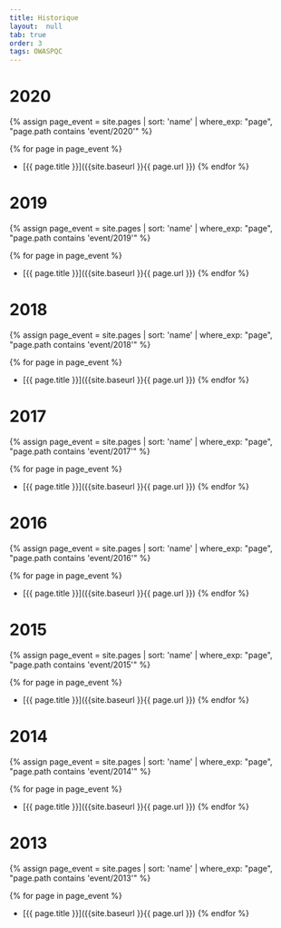 ```yaml
---
title: Historique
layout:  null
tab: true
order: 3
tags: OWASPQC
---
```


# 2020

{% assign page_event = site.pages | sort: 'name' | where_exp: "page", "page.path contains 'event/2020'" %}

{% for page in page_event %}
* [{{ page.title }}]({{site.baseurl }}{{ page.url }})
{% endfor %}

# 2019

{% assign page_event = site.pages | sort: 'name' | where_exp: "page", "page.path contains 'event/2019'" %}

{% for page in page_event %}
* [{{ page.title }}]({{site.baseurl }}{{ page.url }})
{% endfor %}

# 2018

{% assign page_event = site.pages | sort: 'name' | where_exp: "page", "page.path contains 'event/2018'" %}

{% for page in page_event %}
* [{{ page.title }}]({{site.baseurl }}{{ page.url }})
{% endfor %}


# 2017

{% assign page_event = site.pages | sort: 'name' | where_exp: "page", "page.path contains 'event/2017'" %}

{% for page in page_event %}
* [{{ page.title }}]({{site.baseurl }}{{ page.url }})
{% endfor %}

# 2016

{% assign page_event = site.pages | sort: 'name' | where_exp: "page", "page.path contains 'event/2016'" %}

{% for page in page_event %}
* [{{ page.title }}]({{site.baseurl }}{{ page.url }})
{% endfor %}

# 2015

{% assign page_event = site.pages | sort: 'name' | where_exp: "page", "page.path contains 'event/2015'" %}

{% for page in page_event %}
* [{{ page.title }}]({{site.baseurl }}{{ page.url }})
{% endfor %}

# 2014

{% assign page_event = site.pages | sort: 'name' | where_exp: "page", "page.path contains 'event/2014'" %}

{% for page in page_event %}
* [{{ page.title }}]({{site.baseurl }}{{ page.url }})
{% endfor %}

# 2013

{% assign page_event = site.pages | sort: 'name' | where_exp: "page", "page.path contains 'event/2013'" %}

{% for page in page_event %}
* [{{ page.title }}]({{site.baseurl }}{{ page.url }})
{% endfor %}
